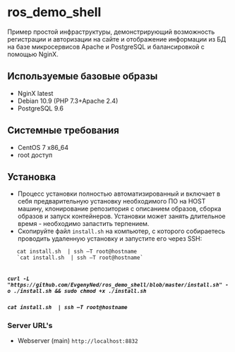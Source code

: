 # ros_demo_shell
Пример простой инфраструктуры, демонстрирующий возможность регистрации и авторизации на сайте и отображение информации из БД на базе микросервисов Apache и PostgreSQL   и балансировкой с помощью NginX.

## Используемые базовые образы
- NginX latest
- Debian 10.9 (PHP 7.3+Apache 2.4)
- PostgreSQL 9.6

## Системные требования
- CentOS 7 x86_64
- root доступ
## Установка
- Процесс установки полностью автоматизированный и включает в себя предварительную установку необходимого ПО на HOST машину, клонирование репозитория с описанием образов, сборка образов и запуск контейнеров. Установки может занять длительное время - необходимо запастить терпением.
- Скопируйте файл `install.sh` на компьютер, с которого собираетесь проводить удаленную установку и запустите его через SSH:
 ```
    cat install.sh  | ssh –T root@hostname
    `cat install.sh  | ssh –T root@hostname`
    
```
  #####   `curl -L "https://github.com/EvgenyNed/ros_demo_shell/blob/master/install.sh" -o ./install.sh && sudo chmod +x ./install.sh`
  #####   `cat install.sh  | ssh –T root@hostname`  
### Server URL's
- Webserver (main) `http://localhost:8832`
      
